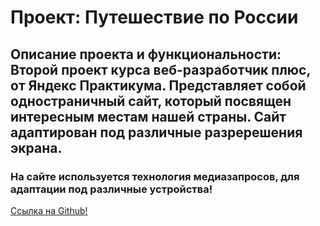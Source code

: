 # Проект: Путешествие по России

## Описание проекта и функциональности: Второй проект курса веб-разработчик плюс, от Яндекс Практикума. Представляет собой одностраничный сайт, который посвящен интересным местам нашей страны. Сайт адаптирован под различные разререшения экрана.

### На сайте используется технология медиазапросов, для адаптации под различные устройства!

[Ссылка на Github!](https://github.com/Aldvor) 